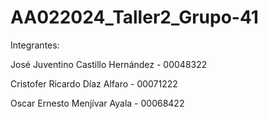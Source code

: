 # AA022024_Taller2_Grupo-41
Integrantes:

José Juventino Castillo Hernández - 00048322

Cristofer Ricardo Díaz Alfaro - 00071222

Oscar Ernesto Menjívar Ayala - 00068422
